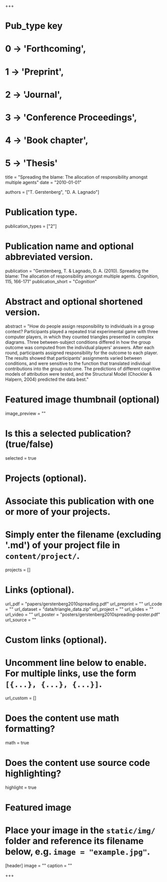 +++
# Pub_type key
# 0 -> 'Forthcoming',
# 1 -> 'Preprint',
# 2 -> 'Journal',
# 3 -> 'Conference Proceedings',
# 4 -> 'Book chapter',
# 5 -> 'Thesis'

title = "Spreading the blame: The allocation of responsibility amongst multiple agents"
date = "2010-01-01"

authors = ["T. Gerstenberg", "D. A. Lagnado"]
# Publication type.
publication_types = ["2"]

# Publication name and optional abbreviated version.
publication = "Gerstenberg, T. & Lagnado, D. A. (2010). Spreading the blame: The allocation of responsibility amongst multiple agents. *Cognition*, 115, 166-171"
publication_short = "*Cognition*"

# Abstract and optional shortened version.
abstract = "How do people assign responsibility to individuals in a group context? Participants played a repeated trial experimental game with three computer players, in which they counted triangles presented in complex diagrams. Three between-subject conditions differed in how the group outcome was computed from the individual players' answers. After each round, participants assigned responsibility for the outcome to each player. The results showed that participants' assignments varied between conditions, and were sensitive to the function that translated individual contributions into the group outcome. The predictions of different cognitive models of attribution were tested, and the Structural Model (Chockler & Halpern, 2004) predicted the data best."

# Featured image thumbnail (optional)
image_preview = ""

# Is this a selected publication? (true/false)
selected = true

# Projects (optional).
#   Associate this publication with one or more of your projects.
#   Simply enter the filename (excluding '.md') of your project file in `content/project/`.
projects = []

# Links (optional).
url_pdf = "papers/gerstenberg2010spreading.pdf"
url_preprint = ""
url_code = ""
url_dataset = "data/triangle_data.zip"
url_project = ""
url_slides = ""
url_video = ""
url_poster = "posters/gerstenberg2010spreading-poster.pdf"
url_source = ""

# Custom links (optional).
#   Uncomment line below to enable. For multiple links, use the form `[{...}, {...}, {...}]`.
url_custom = []

# Does the content use math formatting?
math = true

# Does the content use source code highlighting?
highlight = true

# Featured image
# Place your image in the `static/img/` folder and reference its filename below, e.g. `image = "example.jpg"`.
[header]
image = ""
caption = ""

+++
